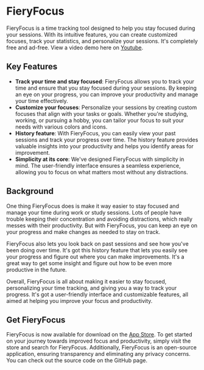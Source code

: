 # FieryFocus


FieryFocus is a time tracking tool designed to help you stay focused during your sessions. With its intuitive features, you can create customized focuses, track your statistics, and personalize your sessions. It's completely free and ad-free. View a video demo here on [Youtube](https://youtu.be/x1z1u7A7f5A).

## Key Features

- **Track your time and stay focused**: FieryFocus allows you to track your time and ensure that you stay focused during your sessions. By keeping an eye on your progress, you can improve your productivity and manage your time effectively.
- **Customize your focuses**: Personalize your sessions by creating custom focuses that align with your tasks or goals. Whether you're studying, working, or pursuing a hobby, you can tailor your focus to suit your needs with various colors and icons.
- **History feature**: With FieryFocus, you can easily view your past sessions and track your progress over time. The history feature provides valuable insights into your productivity and helps you identify areas for improvement.
- **Simplicity at its core**: We've designed FieryFocus with simplicity in mind. The user-friendly interface ensures a seamless experience, allowing you to focus on what matters most without any distractions.

## Background


One thing FieryFocus does is make it way easier to stay focused and manage your time during work or study sessions. Lots of people have trouble keeping their concentration and avoiding distractions, which really messes with their productivity. But with FieryFocus, you can keep an eye on your progress and make changes as needed to stay on track.

FieryFocus also lets you look back on past sessions and see how you've been doing over time. It's got this history feature that lets you easily see your progress and figure out where you can make improvements. It's a great way to get some insight and figure out how to be even more productive in the future.

Overall, FieryFocus is all about making it easier to stay focused, personalizing your time tracking, and giving you a way to track your progress. It's got a user-friendly interface and customizable features, all aimed at helping you improve your focus and productivity.

## Get FieryFocus


FieryFocus is now available for download on the [App Store](https://apps.apple.com/us/app/fieryfocus-timer-and-focus/id6470216311). To get started on your journey towards improved focus and productivity, simply visit the store and search for FieryFocus. Additionally, FieryFocus is an open-source application, ensuring transparency and eliminating any privacy concerns. You can check out the source code on the GitHub page.
